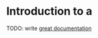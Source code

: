 # Introduction to a

TODO: write [great documentation](http://jacobian.org/writing/great-documentation/what-to-write/)
